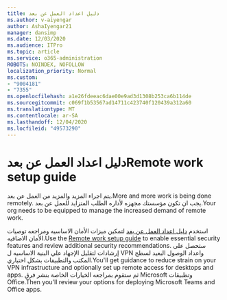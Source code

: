 ```yaml
---
title: دليل اعداد العمل عن بعد
ms.author: v-aiyengar
author: AshaIyengar21
manager: dansimp
ms.date: 12/03/2020
ms.audience: ITPro
ms.topic: article
ms.service: o365-administration
ROBOTS: NOINDEX, NOFOLLOW
localization_priority: Normal
ms.custom:
- "9004181"
- "7355"
ms.openlocfilehash: a1e26fdeeac6dae00e9ad3d1308b253ca6b114de
ms.sourcegitcommit: c069f1b53567ad14711c423740f120439a312a60
ms.translationtype: MT
ms.contentlocale: ar-SA
ms.lasthandoff: 12/04/2020
ms.locfileid: "49573290"
---
```

# <a name="remote-work-setup-guide"></a><span data-ttu-id="65348-102">دليل اعداد العمل عن بعد</span><span class="sxs-lookup"><span data-stu-id="65348-102">Remote work setup guide</span></span>

<span data-ttu-id="65348-103">يتم اجراء المزيد والمزيد من العمل عن بعد.</span><span class="sxs-lookup"><span data-stu-id="65348-103">More and more work is being done remotely.</span></span> <span data-ttu-id="65348-104">يجب ان تكون مؤسستك مجهزه لأداره الطلب المتزايد للعمل عن بعد.</span><span class="sxs-lookup"><span data-stu-id="65348-104">Your org needs to be equipped to manage the increased demand of remote work.</span></span>

<span data-ttu-id="65348-105">استخدم [دليل اعداد العمل عن بعد](https://go.microsoft.com/fwlink/?linkid=2142062) لتمكين ميزات الأمان الاساسيه ومراجعه توصيات الأمان الاضافيه.</span><span class="sxs-lookup"><span data-stu-id="65348-105">Use the [Remote work setup guide](https://go.microsoft.com/fwlink/?linkid=2142062) to enable essential security features and review additional security recommendations.</span></span> <span data-ttu-id="65348-106">ستحصل علي إرشادات لتقليل الإجهاد علي البنية الاساسيه ل VPN واعداد الوصول البعيد لسطح المكتب والتطبيقات بشكل اختياري.</span><span class="sxs-lookup"><span data-stu-id="65348-106">You'll get guidance to reduce strain on your VPN infrastructure and optionally set up remote access for desktops and apps.</span></span> <span data-ttu-id="65348-107">ثم ستقوم بمراجعه الخيارات الخاصة بنشر فرق Microsoft وتطبيقات Office.</span><span class="sxs-lookup"><span data-stu-id="65348-107">Then you'll review your options for deploying ‎Microsoft Teams‎ and ‎Office‎ apps.</span></span>
